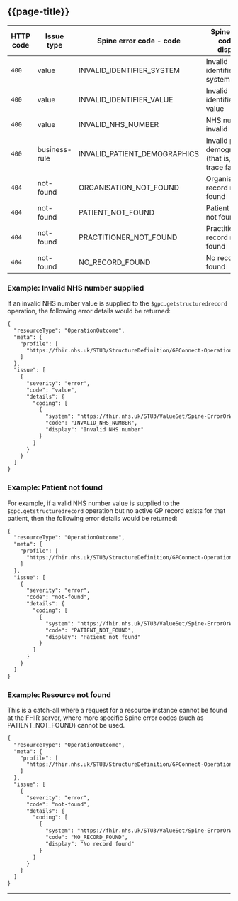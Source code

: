 ## {{page-title}}

<table class="nhsd-!t-margin-bottom-6">
  <thead>
    <tr>
      <th data-no-sort>HTTP code</th>
      <th data-no-sort>Issue type</th>
      <th data-no-sort>Spine error code - code</th>
      <th data-no-sort>Spine error code - display</th>
    </tr>
  </thead>
  <tbody>
    <tr>
      <td><code class="highlighter-rouge">400</code></td>
      <td>value</td>
      <td>INVALID_IDENTIFIER_SYSTEM</td>
      <td>Invalid identifier system</td>
    </tr>
    <tr>
      <td><code class="highlighter-rouge">400</code></td>
      <td>value</td>
      <td>INVALID_IDENTIFIER_VALUE</td>
      <td>Invalid identifier value</td>
    </tr>
    <tr>
      <td><code class="highlighter-rouge">400</code></td>
      <td>value</td>
      <td>INVALID_NHS_NUMBER</td>
      <td>NHS number invalid</td>
    </tr>
    <tr>
      <td><code class="highlighter-rouge">400</code></td>
      <td>business-rule</td>
      <td>INVALID_PATIENT_DEMOGRAPHICS</td>
      <td>Invalid patient demographics (that is, PDS trace failed)</td>
    </tr>
    <tr>
      <td><code class="highlighter-rouge">404</code></td>
      <td>not-found</td>
      <td>ORGANISATION_NOT_FOUND</td>
      <td>Organisation record not found</td>
    </tr>
    <tr>
      <td><code class="highlighter-rouge">404</code></td>
      <td>not-found</td>
      <td>PATIENT_NOT_FOUND</td>
      <td>Patient record not found</td>
    </tr>
    <tr>
      <td><code class="highlighter-rouge">404</code></td>
      <td>not-found</td>
      <td>PRACTITIONER_NOT_FOUND</td>
      <td>Practitioner record not found</td>
    </tr>
    <tr>
      <td><code class="highlighter-rouge">404</code></td>
      <td>not-found</td>
      <td>NO_RECORD_FOUND</td>
      <td>No record found</td>
    </tr>
  </tbody>
</table>

### Example: Invalid NHS number supplied
If an invalid NHS number value is supplied to the `$gpc.getstructuredrecord` operation, the following error details would be returned:

```xml
{
  "resourceType": "OperationOutcome",
  "meta": {
    "profile": [
      "https://fhir.nhs.uk/STU3/StructureDefinition/GPConnect-OperationOutcome-1"
    ]
  },
  "issue": [
    {
      "severity": "error",
      "code": "value",
      "details": {
        "coding": [
          {
            "system": "https://fhir.nhs.uk/STU3/ValueSet/Spine-ErrorOrWarningCode-1",
            "code": "INVALID_NHS_NUMBER",
            "display": "Invalid NHS number"
          }
        ]
      }
    }
  ]
}
```

### Example: Patient not found
For example, if a valid NHS number value is supplied to the `$gpc.getstructuredrecord` operation but no active GP record exists for that patient, then the following error details would be returned:

```xml
{
  "resourceType": "OperationOutcome",
  "meta": {
    "profile": [
      "https://fhir.nhs.uk/STU3/StructureDefinition/GPConnect-OperationOutcome-1"
    ]
  },
  "issue": [
    {
      "severity": "error",
      "code": "not-found",
      "details": {
        "coding": [
          {
            "system": "https://fhir.nhs.uk/STU3/ValueSet/Spine-ErrorOrWarningCode-1",
            "code": "PATIENT_NOT_FOUND",
            "display": "Patient not found"
          }
        ]
      }
    }
  ]
}
```

### Example: Resource not found
This is a catch-all where a request for a resource instance cannot be found at the FHIR server, where more specific Spine error codes (such as PATIENT_NOT_FOUND) cannot be used.

```xml
{
  "resourceType": "OperationOutcome",
  "meta": {
    "profile": [
      "https://fhir.nhs.uk/STU3/StructureDefinition/GPConnect-OperationOutcome-1"
    ]
  },
  "issue": [
    {
      "severity": "error",
      "code": "not-found",
      "details": {
        "coding": [
          {
            "system": "https://fhir.nhs.uk/STU3/ValueSet/Spine-ErrorOrWarningCode-1",
            "code": "NO_RECORD_FOUND",
            "display": "No record found"
          }
        ]
      }
    }
  ]
}
```

---